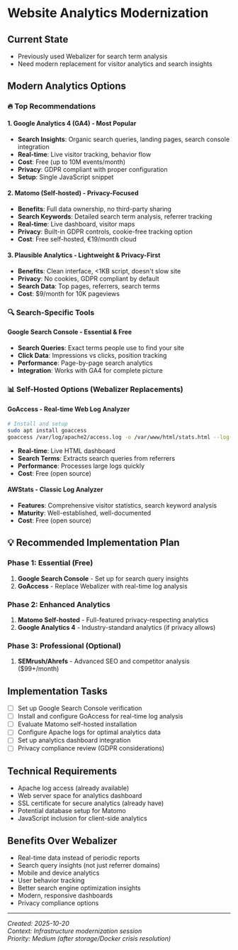 # Website Analytics Modernization

## Current State
- Previously used Webalizer for search term analysis
- Need modern replacement for visitor analytics and search insights

## Modern Analytics Options

### 🔥 Top Recommendations

#### 1. Google Analytics 4 (GA4) - Most Popular
- **Search Insights**: Organic search queries, landing pages, search console integration
- **Real-time**: Live visitor tracking, behavior flow
- **Cost**: Free (up to 10M events/month)
- **Privacy**: GDPR compliant with proper configuration
- **Setup**: Single JavaScript snippet

#### 2. Matomo (Self-hosted) - Privacy-Focused
- **Benefits**: Full data ownership, no third-party sharing
- **Search Keywords**: Detailed search term analysis, referrer tracking
- **Real-time**: Live dashboard, visitor maps
- **Privacy**: Built-in GDPR controls, cookie-free tracking option
- **Cost**: Free self-hosted, €19/month cloud

#### 3. Plausible Analytics - Lightweight & Privacy-First
- **Benefits**: Clean interface, <1KB script, doesn't slow site
- **Privacy**: No cookies, GDPR compliant by default
- **Search Data**: Top pages, referrers, search terms
- **Cost**: $9/month for 10K pageviews

### 🔍 Search-Specific Tools

#### Google Search Console - Essential & Free
- **Search Queries**: Exact terms people use to find your site
- **Click Data**: Impressions vs clicks, position tracking
- **Performance**: Page-by-page search analytics
- **Integration**: Works with GA4 for complete picture

### 📊 Self-Hosted Options (Webalizer Replacements)

#### GoAccess - Real-time Web Log Analyzer
```bash
# Install and setup
sudo apt install goaccess
goaccess /var/log/apache2/access.log -o /var/www/html/stats.html --log-format=COMBINED --real-time-html
```
- **Real-time**: Live HTML dashboard
- **Search Terms**: Extracts search queries from referrers
- **Performance**: Processes large logs quickly
- **Cost**: Free (open source)

#### AWStats - Classic Log Analyzer
- **Features**: Comprehensive visitor statistics, search keyword analysis
- **Maturity**: Well-established, well-documented
- **Cost**: Free (open source)

## 💡 Recommended Implementation Plan

### Phase 1: Essential (Free)
1. **Google Search Console** - Set up for search query insights
2. **GoAccess** - Replace Webalizer with real-time log analysis

### Phase 2: Enhanced Analytics
1. **Matomo Self-hosted** - Full-featured privacy-respecting analytics
2. **Google Analytics 4** - Industry-standard analytics (if privacy allows)

### Phase 3: Professional (Optional)
1. **SEMrush/Ahrefs** - Advanced SEO and competitor analysis ($99+/month)

## Implementation Tasks
- [ ] Set up Google Search Console verification
- [ ] Install and configure GoAccess for real-time log analysis
- [ ] Evaluate Matomo self-hosted installation
- [ ] Configure Apache logs for optimal analytics data
- [ ] Set up analytics dashboard integration
- [ ] Privacy compliance review (GDPR considerations)

## Technical Requirements
- Apache log access (already available)
- Web server space for analytics dashboard
- SSL certificate for secure analytics (already have)
- Potential database setup for Matomo
- JavaScript inclusion for client-side analytics

## Benefits Over Webalizer
- Real-time data instead of periodic reports
- Search query insights (not just referrer domains)
- Mobile and device analytics
- User behavior tracking
- Better search engine optimization insights
- Modern, responsive dashboards
- Privacy compliance options

---
*Created: 2025-10-20*  
*Context: Infrastructure modernization session*  
*Priority: Medium (after storage/Docker crisis resolution)*